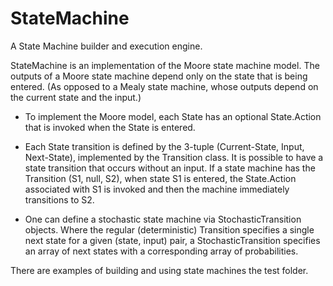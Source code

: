 # StateMachine

A State Machine builder and execution engine.

StateMachine is an implementation of the Moore state machine model.
The outputs of a Moore state machine depend only on the state that is being entered.
(As opposed to a Mealy state machine, whose outputs depend on the current state and the input.)

* To implement the Moore model, each State has an optional State.Action that is invoked when the State is entered.

* Each State transition is defined by the 3-tuple (Current-State, Input, Next-State), implemented by the Transition class.
It is possible to have a state transition that occurs without an input. If a state machine has the 
Transition (S1, null, S2), when state S1 is entered, 
the State.Action associated with S1 is invoked and then the machine immediately transitions to S2.

* One can define a stochastic state machine via StochasticTransition objects. Where the regular (deterministic) Transition specifies 
a single next state for a given (state, input) pair, a StochasticTransition specifies an array of next states with a corresponding array
of probabilities.

There are examples of building and using state machines the test folder.
